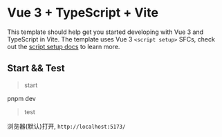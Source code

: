 # Vue 3 + TypeScript + Vite

This template should help get you started developing with Vue 3 and TypeScript in Vite. The template uses Vue 3 `<script setup>` SFCs, check out the [script setup docs](https://v3.vuejs.org/api/sfc-script-setup.html#sfc-script-setup) to learn more.

## Start && Test

>start<br>

pnpm dev

>test<br>

浏览器(默认)打开, `http://localhost:5173/`